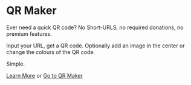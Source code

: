 # QR Maker
Ever need a quick QR code? No Short-URLS, no required donations, no premium features.

Input your URL, get a QR code. Optionally add an image in the center or change the colours of the QR code.

Simple.

[Learn More](docs.jmatthews.uk/qr) or [Go to QR Maker](https://qr.jmatthews.uk)

